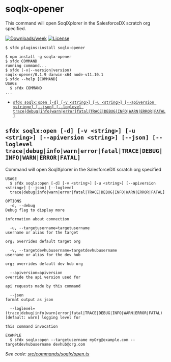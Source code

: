 soqlx-opener
============

This command will open SoqlXplorer in the SalesforceDX scratch org specified.

[![Downloads/week](https://img.shields.io/npm/dw/soqlx-opener.svg)](https://npmjs.org/package/soqlx-opener)
[![License](https://img.shields.io/npm/l/soqlx-opener.svg)](https://github.com/ImJohnMDaniel/soqlx-opener/blob/master/package.json)

<!-- toc -->

<!-- tocstop -->
<!-- install -->
`$ sfdx plugins:install soqlx-opener`
<!-- installstop -->
<!-- usage -->
```sh-session
$ npm install -g soqlx-opener
$ sfdx COMMAND
running command...
$ sfdx (-v|--version|version)
soqlx-opener/0.1.9 darwin-x64 node-v11.10.1
$ sfdx --help [COMMAND]
USAGE
  $ sfdx COMMAND
...
```
<!-- usagestop -->
<!-- commands -->
* [`sfdx soqlx:open [-d] [-v <string>] [-u <string>] [--apiversion <string>] [--json] [--loglevel trace|debug|info|warn|error|fatal|TRACE|DEBUG|INFO|WARN|ERROR|FATAL]`](#sfdx-soqlxopen--d--v-string--u-string---apiversion-string---json---loglevel-tracedebuginfowarnerrorfataltracedebuginfowarnerrorfatal)

## `sfdx soqlx:open [-d] [-v <string>] [-u <string>] [--apiversion <string>] [--json] [--loglevel trace|debug|info|warn|error|fatal|TRACE|DEBUG|INFO|WARN|ERROR|FATAL]`

Command will open SoqlXplorer in the SalesforceDX scratch org specified

```
USAGE
  $ sfdx soqlx:open [-d] [-v <string>] [-u <string>] [--apiversion <string>] [--json] [--loglevel 
  trace|debug|info|warn|error|fatal|TRACE|DEBUG|INFO|WARN|ERROR|FATAL]

OPTIONS
  -d, --debug                                                                       Debug flag to display more
                                                                                    information about connection

  -u, --targetusername=targetusername                                               username or alias for the target
                                                                                    org; overrides default target org

  -v, --targetdevhubusername=targetdevhubusername                                   username or alias for the dev hub
                                                                                    org; overrides default dev hub org

  --apiversion=apiversion                                                           override the api version used for
                                                                                    api requests made by this command

  --json                                                                            format output as json

  --loglevel=(trace|debug|info|warn|error|fatal|TRACE|DEBUG|INFO|WARN|ERROR|FATAL)  [default: warn] logging level for
                                                                                    this command invocation

EXAMPLE
  $ sfdx soqlx:open --targetusername myOrg@example.com --targetdevhubusername devhub@org.com
```

_See code: [src/commands/soqlx/open.ts](https://github.com/ImJohnMDaniel/soqlx-opener/blob/v0.1.9/src/commands/soqlx/open.ts)_
<!-- commandsstop -->
